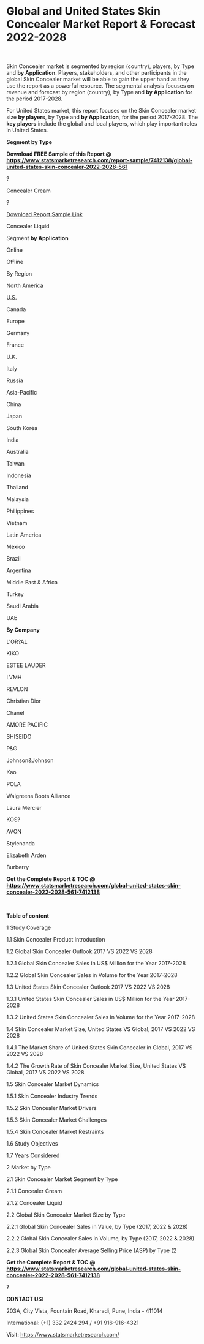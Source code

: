 <h1>Global and United States Skin Concealer Market Report & Forecast 2022-2028</h1><br/><p>Skin Concealer market is segmented by region (country), players, by Type and <strong>by Application</strong>. Players, stakeholders, and other participants in the global Skin Concealer market will be able to gain the upper hand as they use the report as a powerful resource. The segmental analysis focuses on revenue and forecast by region (country), by Type and <strong>by Application</strong> for the period 2017-2028.</p>
 
 
 
 <p>For United States market, this report focuses on the Skin Concealer market size <strong>by players</strong>, by Type and <strong>by Application</strong>, for the period 2017-2028. The <strong>key players</strong> include the global and local players, which play important roles in United States.</p>
 
 
 
 <p><strong>Segment by Type</strong></p>
 
 
 
 <div><b>Download FREE Sample of this Report @ <a href="https://www.statsmarketresearch.com/download-free-sample/7412138/global-united-states-skin-concealer-2022-2028-561">https://www.statsmarketresearch.com/report-sample/7412138/global-united-states-skin-concealer-2022-2028-561</a></b></div>
 
 
 
 <p>? </p>
 
 
 
 <p>Concealer Cream</p>
 
 
 
 <p>? </p>
 
 
 
 <p><a href="https://www.statsmarketresearch.com/download-free-sample/7412138/global-united-states-skin-concealer-2022-2028-561">Download Report Sample Link</a></p>
 
 
 
 <p>Concealer Liquid</p>
 
 
 
 <p>Segment <strong>by Application</strong></p>
 
 
 
 <p>Online</p>
 
 
 
 <p>Offline</p>
 
 
 
 <p>By Region</p>
 
 
 
 <p>North America</p>
 
 
 
 <p>U.S.</p>
 
 
 
 <p>Canada</p>
 
 
 
 <p>Europe</p>
 
 
 
 <p>Germany</p>
 
 
 
 <p>France</p>
 
 
 
 <p>U.K.</p>
 
 
 
 <p>Italy</p>
 
 
 
 <p>Russia</p>
 
 
 
 <p>Asia-Pacific</p>
 
 
 
 <p>China</p>
 
 
 
 <p>Japan</p>
 
 
 
 <p>South Korea</p>
 
 
 
 <p>India</p>
 
 
 
 <p>Australia</p>
 
 
 
 <p>Taiwan</p>
 
 
 
 <p>Indonesia</p>
 
 
 
 <p>Thailand</p>
 
 
 
 <p>Malaysia</p>
 
 
 
 <p>Philippines</p>
 
 
 
 <p>Vietnam</p>
 
 
 
 <p>Latin America</p>
 
 
 
 <p>Mexico</p>
 
 
 
 <p>Brazil</p>
 
 
 
 <p>Argentina</p>
 
 
 
 <p>Middle East & Africa</p>
 
 
 
 <p>Turkey</p>
 
 
 
 <p>Saudi Arabia</p>
 
 
 
 <p>UAE</p>
 
 
 
 <p><strong>By Company</strong></p>
 
 
 
 <p>L&#39;OR?AL</p>
 
 
 
 <p>KIKO</p>
 
 
 
 <p>ESTEE LAUDER</p>
 
 
 
 <p>LVMH</p>
 
 
 
 <p>REVLON</p>
 
 
 
 <p>Christian Dior</p>
 
 
 
 <p>Chanel</p>
 
 
 
 <p>AMORE PACIFIC</p>
 
 
 
 <p>SHISEIDO</p>
 
 
 
 <p>P&G</p>
 
 
 
 <p>Johnson&Johnson</p>
 
 
 
 <p>Kao</p>
 
 
 
 <p>POLA</p>
 
 
 
 <p>Walgreens Boots Alliance</p>
 
 
 
 <p>Laura Mercier</p>
 
 
 
 <p>KOS?</p>
 
 
 
 <p>AVON</p>
 
 
 
 <p>Stylenanda</p>
 
 
 
 <p>Elizabeth Arden</p>
 
 
 
 <p>Burberry</p>
 
 
 
 <div><b>Get the Complete Report & TOC @ <a href="https://www.statsmarketresearch.com/global-united-states-skin-concealer-2022-2028-561-7412138">https://www.statsmarketresearch.com/global-united-states-skin-concealer-2022-2028-561-7412138</a></b></div>
 
 
 
 <p><br />
 
 <b>Table of content</b></p>
 
 
 
 <p>1 Study Coverage<br />
 
 1.1 Skin Concealer Product Introduction<br />
 
 1.2 Global Skin Concealer Outlook 2017 VS 2022 VS 2028<br />
 
 1.2.1 Global Skin Concealer Sales in US$ Million for the Year 2017-2028<br />
 
 1.2.2 Global Skin Concealer Sales in Volume for the Year 2017-2028<br />
 
 1.3 United States Skin Concealer Outlook 2017 VS 2022 VS 2028<br />
 
 1.3.1 United States Skin Concealer Sales in US$ Million for the Year 2017-2028<br />
 
 1.3.2 United States Skin Concealer Sales in Volume for the Year 2017-2028<br />
 
 1.4 Skin Concealer Market Size, United States VS Global, 2017 VS 2022 VS 2028<br />
 
 1.4.1 The Market Share of United States Skin Concealer in Global, 2017 VS 2022 VS 2028<br />
 
 1.4.2 The Growth Rate of Skin Concealer Market Size, United States VS Global, 2017 VS 2022 VS 2028<br />
 
 1.5 Skin Concealer Market Dynamics<br />
 
 1.5.1 Skin Concealer Industry Trends<br />
 
 1.5.2 Skin Concealer Market Drivers<br />
 
 1.5.3 Skin Concealer Market Challenges<br />
 
 1.5.4 Skin Concealer Market Restraints<br />
 
 1.6 Study Objectives<br />
 
 1.7 Years Considered<br />
 
 2 Market by Type<br />
 
 2.1 Skin Concealer Market Segment by Type<br />
 
 2.1.1 Concealer Cream<br />
 
 2.1.2 Concealer Liquid<br />
 
 2.2 Global Skin Concealer Market Size by Type<br />
 
 2.2.1 Global Skin Concealer Sales in Value, by Type (2017, 2022 & 2028)<br />
 
 2.2.2 Global Skin Concealer Sales in Volume, by Type (2017, 2022 & 2028)<br />
 
 2.2.3 Global Skin Concealer Average Selling Price (ASP) by Type (2</p>
 
 
 
 <div><b>Get the Complete Report & TOC @ <a href="https://www.statsmarketresearch.com/global-united-states-skin-concealer-2022-2028-561-7412138">https://www.statsmarketresearch.com/global-united-states-skin-concealer-2022-2028-561-7412138</a></b></div>
 
 
 
 <p>? </p>
 
 
 
 <p><b>CONTACT US:</b><br />
 
 203A, City Vista, Fountain Road, Kharadi, Pune, India - 411014<br />
 
 International: (+1) 332 2424 294 / +91 916-916-4321<br />
 
 Visit: <a href="https://www.statsmarketresearch.com/">https://www.statsmarketresearch.com/</a></p>